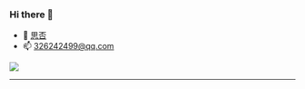 ### Hi there 👋
- 🥶 [思否](https://segmentfault.com/u/djz)
- 📫 326242499@qq.com

![](https://github-readme-stats.vercel.app/api?username=hugeorange)

------



<!--
**hugeorange/hugeorange** is a ✨ _special_ ✨ repository because its `README.md` (this file) appears on your GitHub profile.

Here are some ideas to get you started:

- 🔭 I’m currently working on ...
- 🌱 I’m currently learning ...
- 👯 I’m looking to collaborate on ...
- 🤔 I’m looking for help with ...
- 💬 Ask me about ...
- 📫 How to reach me: ...
- 😄 Pronouns: ...
- ⚡ Fun fact: ...
-->

